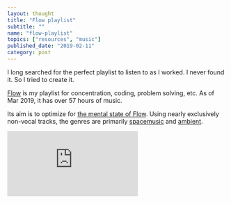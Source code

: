 ```yaml
---
layout: thought
title: "Flow playlist"
subtitle: ""
name: "flow-playlist"
topics: ["resources", "music"]
published_date: "2019-02-11"
category: post
---
```

I long searched for the perfect playlist to listen to as I worked. I never
found it. So I tried to create it.

[Flow][flow-playlist-link] is my playlist for concentration, coding, problem
solving, etc. As of Mar 2019, it has over 57 hours of music.

Its aim is to optimize for [the mental state of Flow][flow-wiki]. Using nearly
exclusively non-vocal tracks, the genres are primarily [spacemusic][space] and
[ambient][ambient].

<div class="responsive-container">
<iframe
  class="responsive-iframe"
  src="https://open.spotify.com/embed/user/124539266/playlist/5ZwAxFYf7y36Al1e1DKUlu"
  frameborder="0"
  allowfullscreen
  allowtransparency="true"
  allow="encrypted-media"
></iframe>
</div>

[flow-playlist-link]: https://open.spotify.com/user/124539266/playlist/5ZwAxFYf7y36Al1e1DKUlu?si=8rYOAiRwT3mp2QxzzrY0dQ
[flow-wiki]: https://en.wikipedia.org/wiki/Flow_(psychology)
[space]: https://en.wikipedia.org/wiki/Space_music
[ambient]: https://en.wikipedia.org/wiki/Ambient_music
